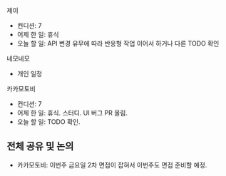 
제이
- 컨디션: 7
- 어제 한 일: 휴식
- 오늘 할 일: API 변경 유무에 따라 반응형 작업 이어서 하거나 다른 TODO 확인

네모네모
- 개인 일정

카카모토비
- 컨디션: 7
- 어제 한 일: 휴식. 스터디. UI 버그 PR 올림.
- 오늘 할 일: TODO 확인. 

## 전체 공유 및 논의
- 카카모토비: 이번주 금요일 2차 면접이 잡혀서 이번주도 면접 준비할 예정.
